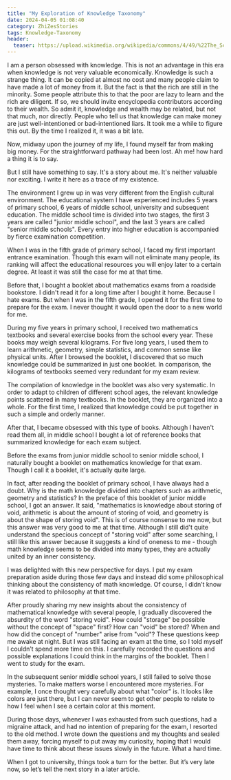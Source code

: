 ```yaml
---
title: "My Exploration of Knowledge Taxonomy"
date: 2024-04-05 01:08:40
category: ZhiZesStories
tags: Knowledge-Taxonomy
header:
  teaser: https://upload.wikimedia.org/wikipedia/commons/4/49/%22The_School_of_Athens%22_by_Raffaello_Sanzio_da_Urbino.jpg
---
```


I am a person obsessed with knowledge. This is not an advantage in this era when knowledge is not very valuable economically. Knowledge is such a strange thing. It can be copied at almost no cost and many people claim to have made a lot of money from it. But the fact is that the rich are still in the minority. Some people attribute this to that the poor are lazy to learn and the rich are diligent. If so, we should invite encyclopedia contributors according to their wealth. So admit it, knowledge and wealth may be related, but not that much, nor directly. People who tell us that knowledge can make money are just well-intentioned or bad-intentioned liars. It took me a while to figure this out. By the time I realized it, it was a bit late.

Now, midway upon the journey of my life, I found myself far from making big money. For the straightforward pathway had been lost. Ah me! how hard a thing it is to say.

But I still have something to say. It's a story about me. It's neither valuable nor exciting. I write it here as a trace of my existence.

The environment I grew up in was very different from the English cultural environment. The educational system I have experienced includes 5 years of primary school, 6 years of middle school, university and subsequent education. The middle school time is divided into two stages, the first 3 years are called "junior middle school", and the last 3 years are called "senior middle schools". Every entry into higher education is accompanied by fierce examination competition.

When I was in the fifth grade of primary school, I faced my first important entrance examination. Though this exam will not eliminate many people, its ranking will affect the educational resources you will enjoy later to a certain degree. At least it was still the case for me at that time.

Before that, I bought a booklet about mathematics exams from a roadside bookstore. I didn't read it for a long time after I bought it home. Because I hate exams. But when I was in the fifth grade, I opened it for the first time to prepare for the exam. I never thought it would open the door to a new world for me.

During my five years in primary school, I received two mathematics textbooks and several exercise books from the school every year. These books may weigh several kilograms. For five long years, I used them to learn arithmetic, geometry, simple statistics, and common sense like physical units. After I browsed the booklet, I discovered that so much knowledge could be summarized in just one booklet. In comparison, the kilograms of textbooks seemed very redundant for my exam review.

The compilation of knowledge in the booklet was also very systematic. In order to adapt to children of different school ages, the relevant knowledge points scattered in many textbooks. In the booklet, they are organized into a whole. For the first time, I realized that knowledge could be put together in such a simple and orderly manner.

After that, I became obsessed with this type of books. Although I haven't read them all, in middle school I bought a lot of reference books that summarized knowledge for each exam subject.

Before the exams from junior middle school to senior middle school, I naturally bought a booklet on mathematics knowledge for that exam. Though I call it a booklet, it's actually quite large.

In fact, after reading the booklet of primary school, I have always had a doubt. Why is the math knowledge divided into chapters such as arithmetic, geometry and statistics? In the preface of this booklet of junior middle school, I got an answer. It said, "mathematics is knowledge about storing of void, arithmetic is about the amount of storing of void, and geometry is about the shape of storing void". This is of course nonsense to me now, but this answer was very good to me at that time. Although I still did't quite understand the specious concept of "storing void" after some searching, I still like this answer because it suggests a kind of oneness to me - though math knowledge seems to be divided into many types, they are actually united by an inner consistency.

I was delighted with this new perspective for days. I put my exam preparation aside during those few days and instead did some philosophical thinking about the consistency of math knowledge. Of course, I didn’t know it was related to philosophy at that time.

After proudly sharing my new insights about the consistency of mathematical knowledge with several people, I gradually discovered the absurdity of the word "storing void". How could "storage" be possible without the concept of "space" first? How can "void" be stored? When and how did the concept of "number" arise from "void"? These questions keep me awake at night. But I was still facing an exam at the time, so I told myself I couldn’t spend more time on this. I carefully recorded the questions and possible explanations I could think in the margins of the booklet. Then I went to study for the exam.

In the subsequent senior middle school years, I still failed to solve those mysteries. To make matters worse I encountered more mysteries. For example, I once thought very carefully about what "color" is. It looks like colors are just there, but I can never seem to get other people to relate to how I feel when I see a certain color at this moment.

During those days, whenever I was exhausted from such questions, had a migraine attack, and had no intention of preparing for the exam, I resorted to the old method. I wrote down the questions and my thoughts and sealed them away, forcing myself to put away my curiosity, hoping that I would have time to think about these issues slowly in the future. What a hard time.

When I got to university, things took a turn for the better. But it’s very late now, so let’s tell the next story in a later article.
